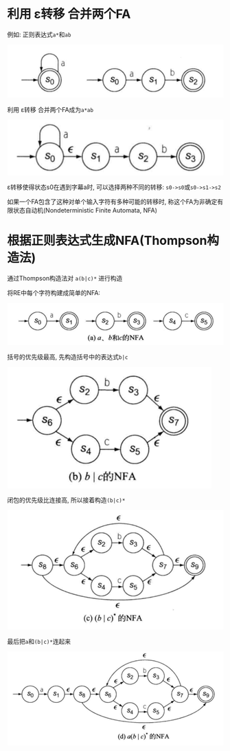 # 利用 ε转移 合并两个FA

例如: 正则表达式`a*`和`ab`

![](img/a1.png)

利用 ε转移 合并两个FA成为`a*ab`

![](img/a2.png)

ε转移使得状态s0在遇到字幕a时, 可以选择两种不同的转移: `s0->s0`或`s0->s1->s2`

如果一个FA包含了这种对单个输入字符有多种可能的转移时, 称这个FA为非确定有限状态自动机(Nondeterministic Finite Automata, NFA)

# 根据正则表达式生成NFA(Thompson构造法)

通过Thompson构造法对 `a(b|c)*` 进行构造

将RE中每个字符构建成简单的NFA:

![](img/1.png)

括号的优先级最高, 先构造括号中的表达式`b|c`

![](img/2.png)

闭包的优先级比连接高, 所以接着构造`(b|c)*`

![](img/3.png)

最后把`a`和`(b|c)*`连起来

![](img/4.png)
